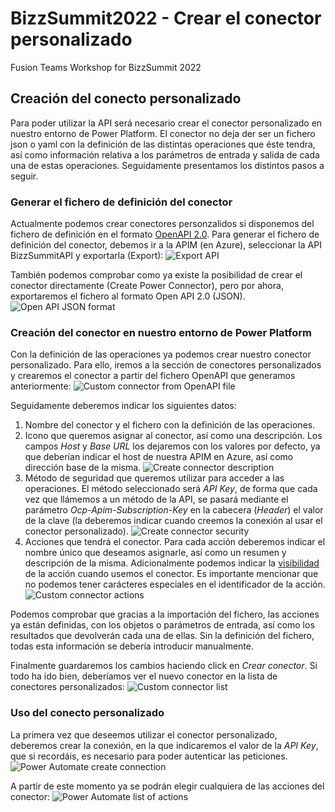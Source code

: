 # BizzSummit2022 - Crear el conector personalizado
Fusion Teams Workshop for BizzSummit 2022
## Creación del conecto personalizado ##
Para poder utilizar la API será necesario crear el conector personalizado en nuestro entorno de Power Platform. El conector no deja der ser un fichero json o yaml con la definición de las distintas operaciones que éste tendra, así como información relativa a los parámetros de entrada y salida de cada una de estas operaciones.
Seguidamente presentamos los distintos pasos a seguir.
### Generar el fichero de definición del conector ###
Actualmente podemos crear conectores personzalidos si disponemos del fichero de definición en el formato [OpenAPI 2.0](https://swagger.io/specification/v2/). Para generar el fichero de definición del conector, debemos ir a la APIM (en Azure), seleccionar la API BizzSummitAPI y exportarla (Export):
![Export API](./assets/export-connector-openapi.png)

También podemos comprobar como ya existe la posibilidad de crear el conector directamente (Create Power Connector), pero por ahora, exportaremos el fichero al formato Open API 2.0 (JSON).
![Open API JSON format](./assets/open-api-20-json.png)

### Creación del conector en nuestro entorno de Power Platform ###
Con la definición de las operaciones ya podemos crear nuestro conector personalizado. Para ello, iremos a la sección de conectores personalizados y crearemos el conector a partir del fichero OpenAPI que generamos anteriormente:
![Custom connector from OpenAPI file](./assets/custom-connector-import-open-api.png)

Seguidamente deberemos indicar los siguientes datos:
1. Nombre del conector y el fichero con la definición de las operaciones.
2. Icono que queremos asignar al conector, así como una descripción. Los campos *Host* y *Base URL* los dejaremos con los valores por defecto, ya que deberían indicar el host de nuestra APIM en Azure, así como dirección base de la misma. 
![Create connector description](./assets/create-connector-description.png)
3. Método de seguridad que queremos utilizar para acceder a las operaciones. El método seleccionado será *API Key*, de forma que cada vez que llámemos a un método de la API, se pasará mediante el parámetro *Ocp-Apim-Subscription-Key* en la cabecera (*Header*) el valor de la clave (la deberemos indicar cuando creemos la conexión al usar el conector personalizado).
![Create connector security](./assets/create-connector-security.png)
4. Acciones que tendrá el conector. Para cada acción deberemos indicar el nombre único que deseamos asignarle, así como un resumen y descripción de la misma. Adicionalmente podemos indicar la [visibilidad](https://docs.microsoft.com/es-es/connectors/custom-connectors/openapi-extensions#x-ms-visibility) de la acción cuando usemos el conector. Es importante mencionar que no podemos tener carácteres especiales en el identificador de la acción.
![Custom connector actions](./assets/custom-connector-actions.png)

Podemos comprobar que gracias a la importación del fichero, las acciones ya están definidas, con los objetos o parámetros de entrada, así como los resultados que devolverán cada una de ellas. Sin la definición del fichero, todas esta información se debería introducir manualmente.

Finalmente guardaremos los cambios haciendo click en *Crear conector*. Si todo ha ido bien, deberíamos ver el nuevo conector en la lista de conectores personalizados:
![Custom connector list](./assets/custom-connector-list.png)

### Uso del conecto personalizado ###
La primera vez que deseemos utilizar el conector personalizado, deberemos crear la conexión, en la que indicaremos el valor de la *API Key*, que si recordáis, es necesario para poder autenticar las peticiones.
![Power Automate create connection](./assets/flow-create-connection.png)

A partir de este momento ya se podrán elegir cualquiera de las acciones del conector:
![Power Automate list of actions](./assets/flow-connector-actions.png)
